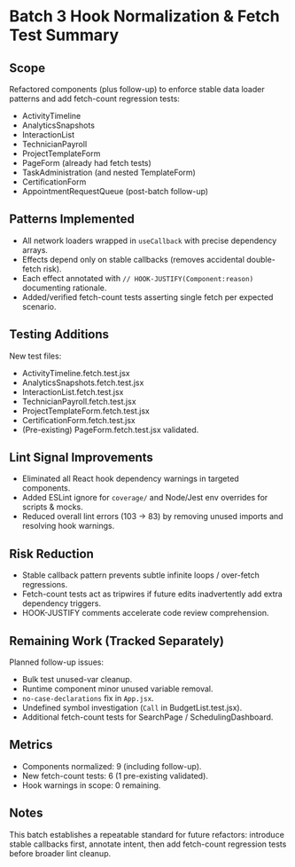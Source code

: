 # Batch 3 Hook Normalization & Fetch Test Summary

## Scope
Refactored components (plus follow-up) to enforce stable data loader patterns and add fetch-count regression tests:
- ActivityTimeline
- AnalyticsSnapshots
- InteractionList
- TechnicianPayroll
- ProjectTemplateForm
- PageForm (already had fetch tests)
- TaskAdministration (and nested TemplateForm)
- CertificationForm
- AppointmentRequestQueue (post-batch follow-up)

## Patterns Implemented
- All network loaders wrapped in `useCallback` with precise dependency arrays.
- Effects depend only on stable callbacks (removes accidental double-fetch risk).
- Each effect annotated with `// HOOK-JUSTIFY(Component:reason)` documenting rationale.
- Added/verified fetch-count tests asserting single fetch per expected scenario.

## Testing Additions
New test files:
- ActivityTimeline.fetch.test.jsx
- AnalyticsSnapshots.fetch.test.jsx
- InteractionList.fetch.test.jsx
- TechnicianPayroll.fetch.test.jsx
- ProjectTemplateForm.fetch.test.jsx
- CertificationForm.fetch.test.jsx
- (Pre-existing) PageForm.fetch.test.jsx validated.

## Lint Signal Improvements
- Eliminated all React hook dependency warnings in targeted components.
- Added ESLint ignore for `coverage/` and Node/Jest env overrides for scripts & mocks.
- Reduced overall lint errors (103 -> 83) by removing unused imports and resolving hook warnings.

## Risk Reduction
- Stable callback pattern prevents subtle infinite loops / over-fetch regressions.
- Fetch-count tests act as tripwires if future edits inadvertently add extra dependency triggers.
- HOOK-JUSTIFY comments accelerate code review comprehension.

## Remaining Work (Tracked Separately)
Planned follow-up issues:
- Bulk test unused-var cleanup.
- Runtime component minor unused variable removal.
- `no-case-declarations` fix in `App.jsx`.
- Undefined symbol investigation (`Call` in BudgetList.test.jsx).
- Additional fetch-count tests for SearchPage / SchedulingDashboard.

## Metrics
- Components normalized: 9 (including follow-up).
- New fetch-count tests: 6 (1 pre-existing validated).
- Hook warnings in scope: 0 remaining.

## Notes
This batch establishes a repeatable standard for future refactors: introduce stable callbacks first, annotate intent, then add fetch-count regression tests before broader lint cleanup.
